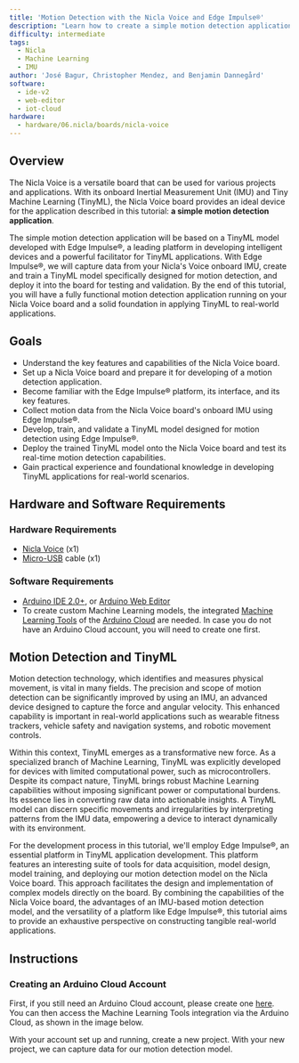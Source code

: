 ```yaml
---
title: 'Motion Detection with the Nicla Voice and Edge Impulse®'
description: "Learn how to create a simple motion detection application with the Arduino® Nicla Voice and the Edge Impulse® platform."
difficulty: intermediate 
tags:
  - Nicla
  - Machine Learning
  - IMU
author: 'José Bagur, Christopher Mendez, and Benjamin Dannegård'
software:
  - ide-v2
  - web-editor
  - iot-cloud
hardware:
  - hardware/06.nicla/boards/nicla-voice
---
```


## Overview

The Nicla Voice is a versatile board that can be used for various projects and applications. With its onboard Inertial Measurement Unit (IMU) and Tiny Machine Learning (TinyML), the Nicla Voice board provides an ideal device for the application described in this tutorial: **a simple motion detection application**.

The simple motion detection application will be based on a TinyML model developed with Edge Impulse®, a leading platform in developing intelligent devices and a powerful facilitator for TinyML applications. With Edge Impulse®, we will capture data from your Nicla's Voice onboard IMU, create and train a TinyML model specifically designed for motion detection, and deploy it into the board for testing and validation. By the end of this tutorial, you will have a fully functional motion detection application running on your Nicla Voice board and a solid foundation in applying TinyML to real-world applications.

## Goals

- Understand the key features and capabilities of the Nicla Voice board.
- Set up a Nicla Voice board and prepare it for developing of a motion detection application.
- Become familiar with the Edge Impulse® platform, its interface, and its key features.
- Collect motion data from the Nicla Voice board's onboard IMU using Edge Impulse®.
- Develop, train, and validate a TinyML model designed for motion detection using Edge Impulse®.
- Deploy the trained TinyML model onto the Nicla Voice board and test its real-time motion detection capabilities.
- Gain practical experience and foundational knowledge in developing TinyML applications for real-world scenarios.

## Hardware and Software Requirements

### Hardware Requirements

- [Nicla Voice](https://store.arduino.cc/products/nicla-voice) (x1)
- [Micro-USB](https://store.arduino.cc/products/usb-2-0-cable-type-a-micro) cable (x1)

### Software Requirements

- [Arduino IDE 2.0+](https://www.arduino.cc/en/software), or [Arduino Web Editor](https://create.arduino.cc/editor)
- To create custom Machine Learning models, the integrated [Machine Learning Tools](https://cloud.arduino.cc/machine-learning-tools/) of the [Arduino Cloud](https://cloud.arduino.cc/) are needed. In case you do not have an Arduino Cloud account, you will need to create one first.

## Motion Detection and TinyML

Motion detection technology, which identifies and measures physical movement, is vital in many fields. The precision and scope of motion detection can be significantly improved by using an IMU, an advanced device designed to capture the force and angular velocity. This enhanced capability is important in real-world applications such as wearable fitness trackers, vehicle safety and navigation systems, and robotic movement controls.

Within this context, TinyML emerges as a transformative new force. As a specialized branch of Machine Learning, TinyML was explicitly developed for devices with limited computational power, such as microcontrollers. Despite its compact nature, TinyML brings robust Machine Learning capabilities without imposing significant power or computational burdens. Its essence lies in converting raw data into actionable insights. A TinyML model can discern specific movements and irregularities by interpreting patterns from the IMU data, empowering a device to interact dynamically with its environment.

For the development process in this tutorial, we'll employ Edge Impulse®, an essential platform in TinyML application development. This platform features an interesting suite of tools for data acquisition, model design, model training, and deploying our motion detection model on the Nicla Voice board. This approach facilitates the design and implementation of complex models directly on the board. By combining the capabilities of the Nicla Voice board, the advantages of an IMU-based motion detection model, and the versatility of a platform like Edge Impulse®, this tutorial aims to provide an exhaustive perspective on constructing tangible real-world applications.

## Instructions

### Creating an Arduino Cloud Account

First, if you still need an Arduino Cloud account, please create one [here](https://cloud.arduino.cc/home/). You can then access the Machine Learning Tools integration via the Arduino Cloud, as shown in the image below.

With your account set up and running, create a new project. With your new project, we can capture data for our motion detection model. 

